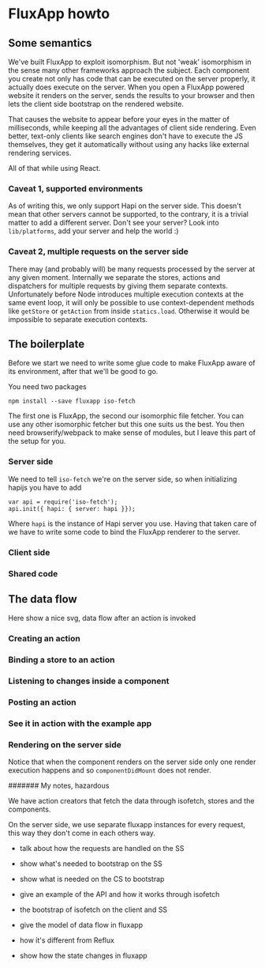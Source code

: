 
# FluxApp howto

## Some semantics

We've built FluxApp to exploit isomorphism. But not 'weak' isomorphism
in the sense many other frameworks approach the subject.  Each component
you create not only has code that can be executed on the server
properly, it actually does execute on the server. When you open a
FluxApp powered website it renders on the server, sends the results to
your browser and then lets the client side bootstrap on the rendered
website.

That causes the website to appear before your eyes in the matter of
milliseconds, while keeping all the advantages of client side rendering.
Even better, text-only clients like search engines don't have to execute
the JS themselves, they get it automatically without using any hacks
like external rendering services.

All of that while using React.

### Caveat 1, supported environments

As of writing this, we only support Hapi on the server side. This
doesn't mean that other servers cannot be supported, to the contrary, it
is a trivial matter to add a different server. Don't see your server?
Look into `lib/platforms`, add your server and help the world :)

### Caveat 2, multiple requests on the server side

There may (and probably will) be many requests processed by the server
at any given moment. Internally we separate the stores, actions and
dispatchers for multiple requests by giving them separate contexts.
Unfortunately before Node introduces multiple execution contexts at the
same event loop, it will only be possible to use context-dependent
methods like `getStore` or `getAction` from inside `statics.load`.
Otherwise it would be impossible to separate execution contexts.

## The boilerplate

Before we start we need to write some glue code to make FluxApp aware of
its environment, after that we'll be good to go.

You need two packages

    npm install --save fluxapp iso-fetch

The first one is FluxApp, the second our isomorphic file fetcher. You
can use any other isomorphic fetcher but this one suits us the best.
You then need browserify/webpack to make sense of modules, but I leave
this part of the setup for you.

### Server side

We need to tell `iso-fetch` we're on the server side, so when
initializing hapijs you have to add 

    var api = require('iso-fetch');
    api.init({ hapi: { server: hapi }});

Where `hapi` is the instance of Hapi server you use. Having that taken
care of we have to write some code to bind the FluxApp renderer to the
server.


### Client side

### Shared code

## The data flow

Here show a nice svg, data flow after an action is invoked

### Creating an action

### Binding a store to an action

### Listening to changes inside a component

### Posting an action

### See it in action with the example app

### Rendering on the server side

Notice that when the component renders on the server side only one
render execution happens and so `componentDidMount` does not render.



####### My notes, hazardous

We have action creators that fetch the data through isofetch, stores and the components. 

On the server side, we use separate fluxapp instances for every request,
this way they don't come in each others way.

- talk about how the requests are handled on the SS
- show what's needed to bootstrap on the SS
- show what is needed on the CS to bootstrap
- give an example of the API and how it works through isofetch
- the bootstrap of isofetch on the client and SS

- give the model of data flow in fluxapp
- how it's different from Reflux

- show how the state changes in fluxapp
